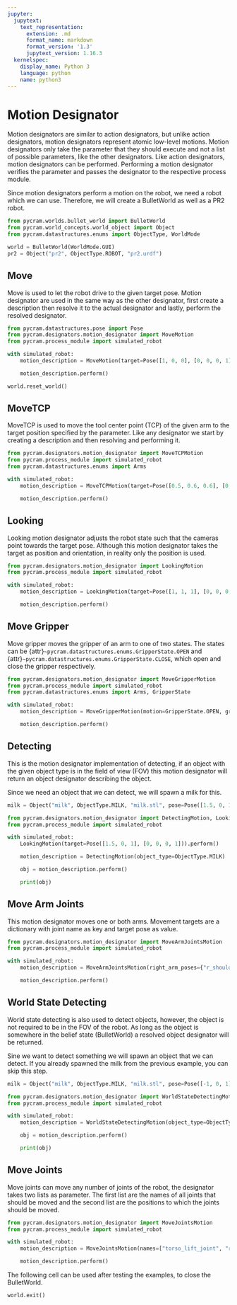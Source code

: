 ```yaml
---
jupyter:
  jupytext:
    text_representation:
      extension: .md
      format_name: markdown
      format_version: '1.3'
      jupytext_version: 1.16.3
  kernelspec:
    display_name: Python 3
    language: python
    name: python3
---
```


# Motion Designator

Motion designators are similar to action designators, but unlike action designators, motion designators represent atomic
low-level motions. Motion designators only take the parameter that they should execute and not a list of possible
parameters, like the other designators. Like action designators, motion designators can be performed. Performing a motion
designator verifies the parameter and passes the designator to the respective process module.

Since motion designators perform a motion on the robot, we need a robot which we can use. Therefore, we will create a
BulletWorld as well as a PR2 robot.

```python
from pycram.worlds.bullet_world import BulletWorld
from pycram.world_concepts.world_object import Object
from pycram.datastructures.enums import ObjectType, WorldMode

world = BulletWorld(WorldMode.GUI)
pr2 = Object("pr2", ObjectType.ROBOT, "pr2.urdf")
```

## Move

Move is used to let the robot drive to the given target pose. Motion designator are used in the same way as the other
designator, first create a description then resolve it to the actual designator and lastly, perform the resolved
designator.

```python
from pycram.datastructures.pose import Pose
from pycram.designators.motion_designator import MoveMotion
from pycram.process_module import simulated_robot

with simulated_robot:
    motion_description = MoveMotion(target=Pose([1, 0, 0], [0, 0, 0, 1]))

    motion_description.perform()
```

```python
world.reset_world()
```

## MoveTCP

MoveTCP is used to move the tool center point (TCP) of the given arm to the target position specified by the parameter.
Like any designator we start by creating a description and then resolving and performing it.

```python
from pycram.designators.motion_designator import MoveTCPMotion
from pycram.process_module import simulated_robot
from pycram.datastructures.enums import Arms

with simulated_robot:
    motion_description = MoveTCPMotion(target=Pose([0.5, 0.6, 0.6], [0, 0, 0, 1]), arm=Arms.LEFT)

    motion_description.perform()
```

## Looking

Looking motion designator adjusts the robot state such that the cameras point towards the target pose. Although this
motion designator takes the target as position and orientation, in reality only the position is used.

```python
from pycram.designators.motion_designator import LookingMotion
from pycram.process_module import simulated_robot

with simulated_robot:
    motion_description = LookingMotion(target=Pose([1, 1, 1], [0, 0, 0, 1]))

    motion_description.perform()
```

## Move Gripper

Move gripper moves the gripper of an arm to one of two states. The states can be {attr}`~pycram.datastructures.enums.GripperState.OPEN`  and {attr}`~pycram.datastructures.enums.GripperState.CLOSE`, which open
and close the gripper respectively.

```python
from pycram.designators.motion_designator import MoveGripperMotion
from pycram.process_module import simulated_robot
from pycram.datastructures.enums import Arms, GripperState

with simulated_robot:
    motion_description = MoveGripperMotion(motion=GripperState.OPEN, gripper=Arms.LEFT)

    motion_description.perform()
```

## Detecting

This is the motion designator implementation of detecting, if an object with the given object type is in the field of
view (FOV) this motion designator will return an object designator describing the object.

Since we need an object that we can detect, we will spawn a milk for this.

```python
milk = Object("milk", ObjectType.MILK, "milk.stl", pose=Pose([1.5, 0, 1]))
```

```python
from pycram.designators.motion_designator import DetectingMotion, LookingMotion
from pycram.process_module import simulated_robot

with simulated_robot:
    LookingMotion(target=Pose([1.5, 0, 1], [0, 0, 0, 1])).perform()

    motion_description = DetectingMotion(object_type=ObjectType.MILK)

    obj = motion_description.perform()

    print(obj)
```

## Move Arm Joints

This motion designator moves one or both arms. Movement targets are a dictionary with joint name as key and target pose
as value.

```python
from pycram.designators.motion_designator import MoveArmJointsMotion
from pycram.process_module import simulated_robot

with simulated_robot:
    motion_description = MoveArmJointsMotion(right_arm_poses={"r_shoulder_pan_joint": -0.7})

    motion_description.perform()
```

## World State Detecting

World state detecting is also used to detect objects, however, the object is not required to be in the FOV of the robot.
As long as the object is somewhere in the belief state (BulletWorld) a resolved object designator will be returned.

Sine we want to detect something we will spawn an object that we can detect. If you already spawned the milk from the
previous example, you can skip this step.

```python
milk = Object("milk", ObjectType.MILK, "milk.stl", pose=Pose([-1, 0, 1]))
```

```python
from pycram.designators.motion_designator import WorldStateDetectingMotion
from pycram.process_module import simulated_robot

with simulated_robot:
    motion_description = WorldStateDetectingMotion(object_type=ObjectType.MILK)

    obj = motion_description.perform()

    print(obj)
```

## Move Joints

Move joints can move any number of joints of the robot, the designator takes two lists as parameter. The first list are
the names of all joints that should be moved and the second list are the positions to which the joints should be moved.

```python
from pycram.designators.motion_designator import MoveJointsMotion
from pycram.process_module import simulated_robot

with simulated_robot:
    motion_description = MoveJointsMotion(names=["torso_lift_joint", "r_shoulder_pan_joint"], positions=[0.2, -1.2])

    motion_description.perform()
```

The following cell can be used after testing the examples, to close the BulletWorld.

```python
world.exit()
```